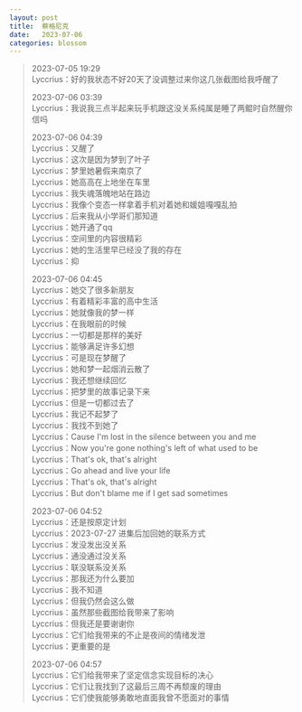 ```yaml
---
layout: post
title:  蔡格尼克
date:   2023-07-06
categories: blossom
---
```


>   2023-07-05 19:29  
>   Lyccrius：好的我状态不好20天了没调整过来你这几张截图给我呼醒了
>   
>   2023-07-06 03:39  
>   Lyccrius：我说我三点半起来玩手机跟这没关系纯属是睡了两鲲时自然醒你信吗
>   
>   2023-07-06 04:39  
>   Lyccrius：又醒了  
>   Lyccrius：这次是因为梦到了叶子  
>   Lyccrius：梦里她暑假来南京了  
>   Lyccrius：她高高在上地坐在车里  
>   Lyccrius：我失魂落魄地站在路边  
>   Lyccrius：我像个变态一样拿着手机对着她和媛姐嘎嘎乱拍  
>   Lyccrius：后来我从小学哥们那知道  
>   Lyccrius：她开通了qq  
>   Lyccrius：空间里的内容很精彩  
>   Lyccrius：她的生活里早已经没了我的存在  
>   Lyccrius：抑
>   
>   2023-07-06 04:45  
>   Lyccrius：她交了很多新朋友  
>   Lyccrius：有着精彩丰富的高中生活  
>   Lyccrius：她就像我的梦一样  
>   Lyccrius：在我眼前的时候  
>   Lyccrius：一切都是那样的美好  
>   Lyccrius：能够满足许多幻想  
>   Lyccrius：可是现在梦醒了  
>   Lyccrius：她和梦一起烟消云散了  
>   Lyccrius：我还想继续回忆  
>   Lyccrius：把梦里的故事记录下来  
>   Lyccrius：但是一切都过去了  
>   Lyccrius：我记不起梦了  
>   Lyccrius：我找不到她了  
>   Lyccrius：Cause I'm lost in the silence between you and me  
>   Lyccrius：Now you're gone nothing's left of what used to be  
>   Lyccrius：That's ok, that's alright  
>   Lyccrius：Go ahead and live your life  
>   Lyccrius：That's ok, that's alright  
>   Lyccrius：But don't blame me if I get sad sometimes
>   
>   2023-07-06 04:52  
>   Lyccrius：还是按原定计划  
>   Lyccrius：2023-07-27 进集后加回她的联系方式  
>   Lyccrius：发没发出没关系  
>   Lyccrius：通没通过没关系  
>   Lyccrius：联没联系没关系  
>   Lyccrius：那我还为什么要加  
>   Lyccrius：我不知道  
>   Lyccrius：但我仍然会这么做  
>   Lyccrius：虽然那些截图给我带来了影响  
>   Lyccrius：但我还是要谢谢你  
>   Lyccrius：它们给我带来的不止是夜间的情绪发泄  
>   Lyccrius：更重要的是
>   
>   2023-07-06 04:57  
>   Lyccrius：它们给我带来了坚定信念实现目标的决心  
>   Lyccrius：它们让我找到了这最后三周不再颓废的理由  
>   Lyccrius：它们使我能够勇敢地直面我曾不愿面对的事情